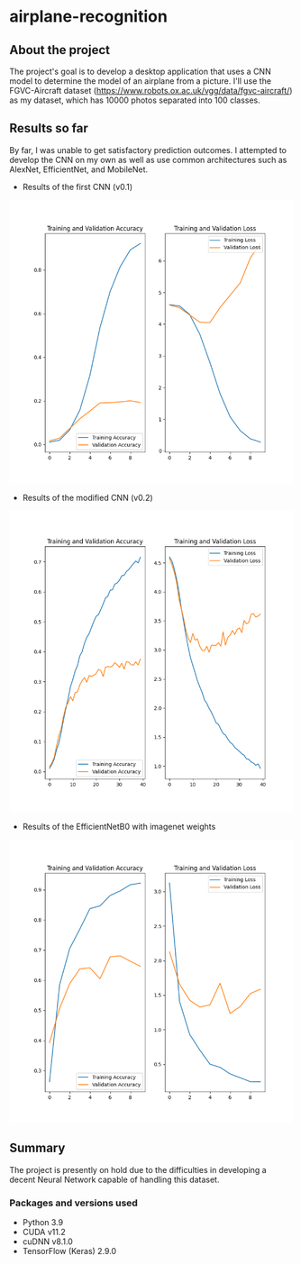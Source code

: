 # airplane-recognition

## About the project

The project's goal is to develop a desktop application that uses a CNN model to determine the model of an airplane from 
a picture. I'll use the FGVC-Aircraft dataset (https://www.robots.ox.ac.uk/vgg/data/fgvc-aircraft/) as my dataset, 
which has 10000 photos separated into 100 classes.

## Results so far

By far, I was unable to get satisfactory prediction outcomes. I attempted to develop the CNN on my own as well as use 
common architectures such as AlexNet, EfficientNet, and MobileNet.

* Results of the first CNN (v0.1)

![](misc/first_cnn.png)

* Results of the modified CNN (v0.2)

![](misc/modified_cnn.png)

* Results of the EfficientNetB0 with imagenet weights

![](misc/pretrained_efficientnetb0.png)

## Summary

The project is presently on hold due to the difficulties in developing a decent Neural Network capable of handling this dataset.

### Packages and versions used

* Python 3.9
* CUDA v11.2
* cuDNN v8.1.0
* TensorFlow (Keras) 2.9.0
